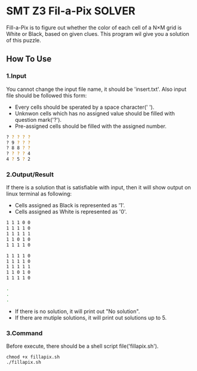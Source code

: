 # SMT Z3 Fil-a-Pix SOLVER

Fill-a-Pix is to figure out whether the color of each cell of a N×M grid is White or Black, based on given clues. This program wil give you a solution of this puzzle.

## How To Use

### 1.Input
You cannot change the input file name, it should be 'insert.txt'. 
Also input file should be followed this form:
- Every cells should be sperated by a space character(' '). 
- Unknwon cells which has no assigned value should be filled with question mark('?').
- Pre-assigned cells should be filled with the assigned number.

```bash
? ? ? ? ?
? 9 ? ? ?
? 8 8 ? ?
? ? ? ? 4
4 ? 5 ? 2
```

### 2.Output/Result
If there is a solution that is satisfiable with input, 
then it will show output on linux terminal as following:
- Cells assigned as Black is represented as '1'.
- Cells assigned as White is represented as '0'.

```bash
1 1 1 0 0
1 1 1 1 0
1 1 1 1 1
1 1 0 1 0
1 1 1 1 0

1 1 1 1 0
1 1 1 1 0
1 1 1 1 1
1 1 0 1 0
1 1 1 1 0

.
.
.
```
- If there is no solution, it will print out "No solution".
- If there are mutiple solutions, it will print out solutions up to 5.

### 3.Command
Before execute, there should be a shell script file('fillapix.sh').

```linux
chmod +x fillapix.sh
./fillapix.sh
```

